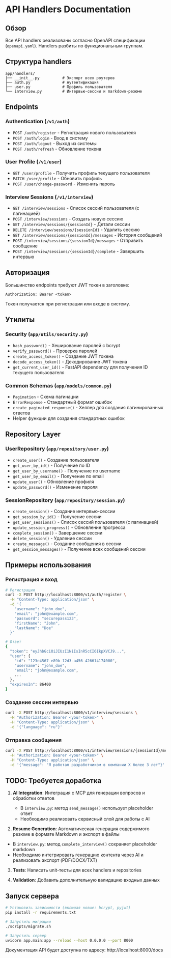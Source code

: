 # API Handlers Documentation

## Обзор

Все API handlers реализованы согласно OpenAPI спецификации (`openapi.yaml`). Handlers разбиты по функциональным группам.

## Структура handlers

```
app/handlers/
├── __init__.py          # Экспорт всех роутеров
├── auth.py              # Аутентификация
├── user.py              # Профиль пользователя
└── interview.py         # Интервью-сессии и markdown-резюме
```

## Endpoints

### Authentication (`/v1/auth`)

-   `POST /auth/register` - Регистрация нового пользователя
-   `POST /auth/login` - Вход в систему
-   `POST /auth/logout` - Выход из системы
-   `POST /auth/refresh` - Обновление токена

### User Profile (`/v1/user`)

-   `GET /user/profile` - Получить профиль текущего пользователя
-   `PATCH /user/profile` - Обновить профиль
-   `POST /user/change-password` - Изменить пароль

### Interview Sessions (`/v1/interview`)

-   `GET /interview/sessions` - Список сессий пользователя (с пагинацией)
-   `POST /interview/sessions` - Создать новую сессию
-   `GET /interview/sessions/{sessionId}` - Детали сессии
-   `DELETE /interview/sessions/{sessionId}` - Удалить сессию
-   `GET /interview/sessions/{sessionId}/messages` - История сообщений
-   `POST /interview/sessions/{sessionId}/messages` - Отправить сообщение
-   `POST /interview/sessions/{sessionId}/complete` - Завершить интервью

## Авторизация

Большинство endpoints требуют JWT токен в заголовке:

```
Authorization: Bearer <token>
```

Токен получается при регистрации или входе в систему.

## Утилиты

### Security (`app/utils/security.py`)

-   `hash_password()` - Хеширование паролей с bcrypt
-   `verify_password()` - Проверка паролей
-   `create_access_token()` - Создание JWT токена
-   `decode_access_token()` - Декодирование JWT токена
-   `get_current_user_id()` - FastAPI dependency для получения ID текущего пользователя

### Common Schemas (`app/models/common.py`)

-   `Pagination` - Схема пагинации
-   `ErrorResponse` - Стандартный формат ошибок
-   `create_paginated_response()` - Хелпер для создания пагинированных ответов
-   Helper функции для создания стандартных ошибок

## Repository Layer

### UserRepository (`app/repository/user.py`)

-   `create_user()` - Создание пользователя
-   `get_user_by_id()` - Получение по ID
-   `get_user_by_username()` - Получение по username
-   `get_user_by_email()` - Получение по email
-   `update_user()` - Обновление профиля
-   `update_password()` - Изменение пароля

### SessionRepository (`app/repository/session.py`)

-   `create_session()` - Создание интервью-сессии
-   `get_session_by_id()` - Получение сессии
-   `get_user_sessions()` - Список сессий пользователя (с пагинацией)
-   `update_session_progress()` - Обновление прогресса
-   `complete_session()` - Завершение сессии
-   `delete_session()` - Удаление сессии
-   `create_message()` - Создание сообщения в сессии
-   `get_session_messages()` - Получение всех сообщений сессии

## Примеры использования

### Регистрация и вход

```bash
# Регистрация
curl -X POST http://localhost:8000/v1/auth/register \
  -H "Content-Type: application/json" \
  -d '{
    "username": "john_doe",
    "email": "john@example.com",
    "password": "securepass123",
    "firstName": "John",
    "lastName": "Doe"
  }'

# Ответ
{
  "token": "eyJhbGciOiJIUzI1NiIsInR5cCI6IkpXVCJ9...",
  "user": {
    "id": "123e4567-e89b-12d3-a456-426614174000",
    "username": "john_doe",
    "email": "john@example.com",
    ...
  },
  "expiresIn": 86400
}
```

### Создание сессии интервью

```bash
curl -X POST http://localhost:8000/v1/interview/sessions \
  -H "Authorization: Bearer <your-token>" \
  -H "Content-Type: application/json" \
  -d '{"language": "ru"}'
```

### Отправка сообщения

```bash
curl -X POST http://localhost:8000/v1/interview/sessions/{sessionId}/messages \
  -H "Authorization: Bearer <your-token>" \
  -H "Content-Type: application/json" \
  -d '{"message": "Я работал разработчиком в компании X более 3 лет"}'
```

## TODO: Требуется доработка

1. **AI Integration**: Интеграция с MCP для генерации вопросов и обработки ответов

    - В `interview.py`: метод `send_message()` использует placeholder ответ
    - Необходимо реализовать сервисный слой для работы с AI

2. **Resume Generation**: Автоматическая генерация содержимого резюме в формате Markdown и экспорт в файлы

-   В `interview.py`: метод `complete_interview()` сохраняет placeholder markdown
-   Необходимо интегрировать генерацию контента через AI и реализовать экспорт (PDF/DOCX/TXT)

3. **Tests**: Написать unit-тесты для всех handlers и repositories

4. **Validation**: Добавить дополнительную валидацию входных данных

## Запуск сервера

```bash
# Установить зависимости (включая новые: bcrypt, pyjwt)
pip install -r requirements.txt

# Запустить миграции
./scripts/migrate.sh

# Запустить сервер
uvicorn app.main:app --reload --host 0.0.0.0 --port 8000
```

Документация API будет доступна по адресу: http://localhost:8000/docs
